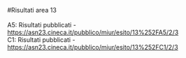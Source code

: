 #Risultati area 13<br><br>A5: Risultati pubblicati - https://asn23.cineca.it/pubblico/miur/esito/13%252FA5/2/3<br>C1: Risultati pubblicati - https://asn23.cineca.it/pubblico/miur/esito/13%252FC1/2/3<br>